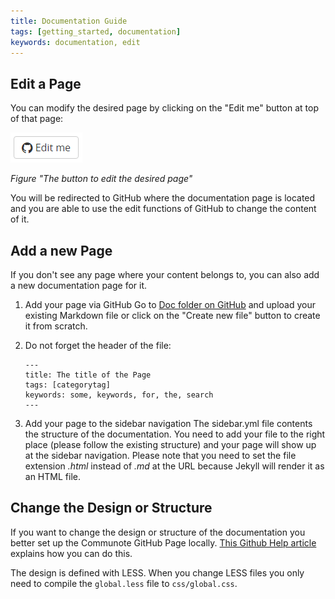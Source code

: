 ```yaml
---
title: Documentation Guide
tags: [getting_started, documentation]
keywords: documentation, edit
---
```


## Edit a Page

You can modify the desired page by clicking on the "Edit me" button at top of that page:

![](images/documentation_edit_button.png)

_Figure "The button to edit the desired page"_

You will be redirected to GitHub where the documentation page is located and you are able to use the edit functions of GitHub to change the content of it.

## Add a new Page

If you don't see any page where your content belongs to, you can also add a new documentation page for it.

1. Add your page via GitHub
   Go to [Doc folder on GitHub](https://github.com/Communote/communote.github.io/tree/master/doc) and upload your existing Markdown file or click on the "Create new file" button to create it from scratch.
2. Do not forget the header of the file:

   ```
   ---
   title: The title of the Page
   tags: [categorytag]
   keywords: some, keywords, for, the, search
   ---
   ```
 3. Add your page to the sidebar navigation
    The sidebar.yml file contents the structure of the documentation. You need to add your file to the right place (please follow the existing structure) and your page will show up at the sidebar navigation.
    Please note that you need to set the file extension *.html* instead of *.md* at the URL because Jekyll will render it as an HTML file.


## Change the Design or Structure

If you want to change the design or structure of the documentation you better set up the Communote GitHub Page locally. [This Github Help article](https://help.github.com/articles/setting-up-your-github-pages-site-locally-with-jekyll) explains how you can do this.

The design is defined with LESS. When you change LESS files you only need to compile the ```global.less``` file to ```css/global.css```.

